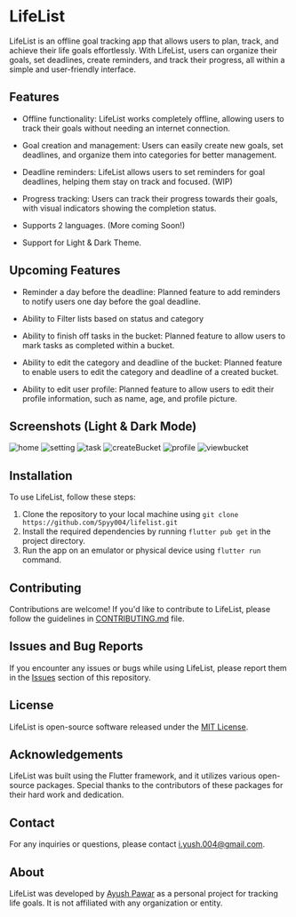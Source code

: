 LifeList
========

LifeList is an offline goal tracking app that allows users to plan, track, and achieve their life goals effortlessly. With LifeList, users can organize their goals, set deadlines, create reminders, and track their progress, all within a simple and user-friendly interface.

Features
--------

-   Offline functionality: LifeList works completely offline, allowing users to track their goals without needing an internet connection.

-   Goal creation and management: Users can easily create new goals, set deadlines, and organize them into categories for better management.

-   Deadline reminders: LifeList allows users to set reminders for goal deadlines, helping them stay on track and focused. (WIP)

-   Progress tracking: Users can track their progress towards their goals, with visual indicators showing the completion status.

-   Supports 2 languages. (More coming Soon!)

-   Support for Light & Dark Theme.


Upcoming Features
-----------------

-   Reminder a day before the deadline: Planned feature to add reminders to notify users one day before the goal deadline.

-   Ability to Filter lists based on status and category

-   Ability to finish off tasks in the bucket: Planned feature to allow users to mark tasks as completed within a bucket.

-   Ability to edit the category and deadline of the bucket: Planned feature to enable users to edit the category and deadline of a created bucket.

-   Ability to edit user profile: Planned feature to allow users to edit their profile information, such as name, age, and profile picture.

Screenshots (Light & Dark Mode)
--------

![home](https://user-images.githubusercontent.com/54628130/232738303-b11da326-eea6-432f-b779-947eedc2d519.jpg)
![setting](https://user-images.githubusercontent.com/54628130/232738835-208d51fe-02e1-474b-bd02-848568f37bcf.jpg)
![task](https://user-images.githubusercontent.com/54628130/232738860-eccdb94e-f64d-44a9-ab2a-ade8780ad9d6.jpg)
![createBucket](https://user-images.githubusercontent.com/54628130/233011832-b7d3b80d-3ad7-42c0-a210-406c4dcf3a78.jpg)
![profile](https://user-images.githubusercontent.com/54628130/233011853-7e0f54c3-b356-4e09-954c-33e2c39d8636.jpg)
![viewbucket](https://user-images.githubusercontent.com/54628130/233011881-5158cd81-9e62-4c64-88c2-87795447192e.jpg)

Installation
------------

To use LifeList, follow these steps:

1.  Clone the repository to your local machine using `git clone https://github.com/Spyy004/lifelist.git`
2.  Install the required dependencies by running `flutter pub get` in the project directory.
3.  Run the app on an emulator or physical device using `flutter run` command.

Contributing
------------

Contributions are welcome! If you'd like to contribute to LifeList, please follow the guidelines in [CONTRIBUTING.md](https://github.com/Spyy004/LifeList/blob/main/Contributing.md) file.

Issues and Bug Reports
----------------------

If you encounter any issues or bugs while using LifeList, please report them in the [Issues](https://github.com/Spyy004/lifelist/issues) section of this repository.

License
-------

LifeList is open-source software released under the [MIT License](https://chat.openai.com/c/LICENSE).

Acknowledgements
----------------

LifeList was built using the Flutter framework, and it utilizes various open-source packages. Special thanks to the contributors of these packages for their hard work and dedication.

Contact
-------

For any inquiries or questions, please contact <i.yush.004@gmail.com>.

About
-----

LifeList was developed by [Ayush Pawar](https://github.com/Spyy004) as a personal project for tracking life goals. It is not affiliated with any organization or entity.
